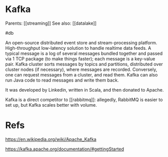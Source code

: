 # Kafka

Parents: [[streaming]]
See also: [[datalake]]

#db


An open-source distributed event store and stream-processing platform. High-throughput low-latency solution to handle realtime data feeds. A typical message is a log of several messages bundled together and passed via 1 TCP package (to make things faster); each message is a key-value pair. Kafka cluster sorts messages by topics and partitions, distributed over cluster nodes (if necessary), where messages are recorded. Conversely, one can request messages from a cluster, and read them. Kafka can also run Java code to read messages and write them back.

It was developed by Linkedin, written in Scala, and then donated to Apache.

Kafka is a direct competitor to [[rabbitmq]]: allegedly, RabbitMQ is easier to set up, but Kafka scales better with volume.

# Refs

https://en.wikipedia.org/wiki/Apache_Kafka

https://kafka.apache.org/documentation/#gettingStarted